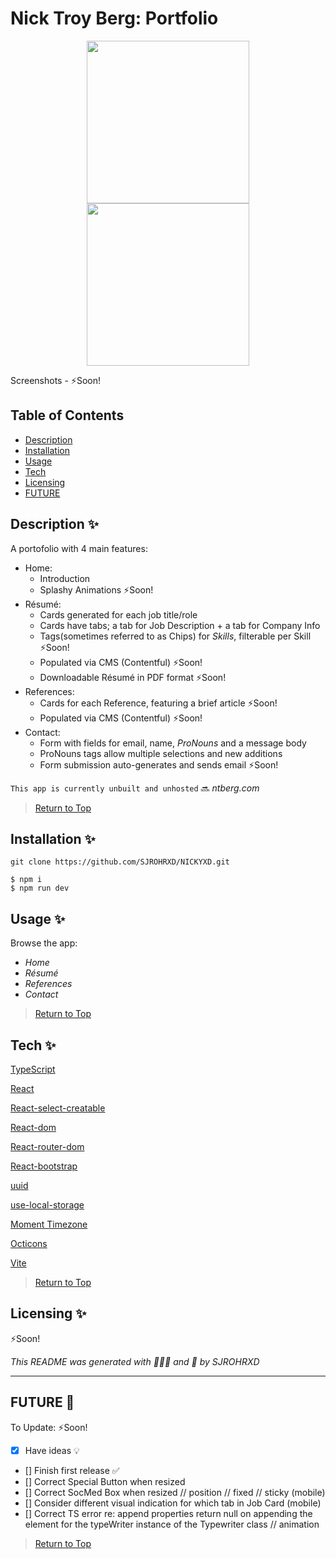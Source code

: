 # Nick Troy Berg: Portfolio

<p align="center">
<img src="" height="260" > <img src="" height="260" >
</p>
Screenshots - ⚡Soon!

## Table of Contents

- [Description](#Description-)
- [Installation](#Installation-)
- [Usage](#Usage-)
- [Tech](#Tech-)
- [Licensing](#Licensing-)
- [FUTURE](#FUTURE-)

## Description ✨

A portofolio with 4 main features:

- Home:
  - Introduction
  - Splashy Animations ⚡Soon!
- Résumé:
  - Cards generated for each job title/role
  - Cards have tabs; a tab for Job Description + a tab for Company Info
  - Tags(sometimes referred to as Chips) for _Skills_, filterable per Skill ⚡Soon!
  - Populated via CMS (Contentful) ⚡Soon!
  - Downloadable Résumé in PDF format ⚡Soon!
- References:
  - Cards for each Reference, featuring a brief article ⚡Soon!
  - Populated via CMS (Contentful) ⚡Soon!
- Contact:
  - Form with fields for email, name, _ProNouns_ and a message body
  - ProNouns tags allow multiple selections and new additions
  - Form submission auto-generates and sends email ⚡Soon!

`This app is currently unbuilt and unhosted` 🔜 _ntberg.com_

> [Return to Top](#Table-of-Contents)

## Installation ✨

    git clone https://github.com/SJROHRXD/NICKYXD.git

    $ npm i
    $ npm run dev

## Usage ✨

Browse the app:

- _Home_
- _Résumé_
- _References_
- _Contact_

> [Return to Top](#Table-of-Contents)

## Tech ✨

[TypeScript](https://www.typescriptlang.org/docs/)

[React](https://reactjs.org/docs/getting-started.html)

[React-select-creatable](https://react-select.com/creatable)

[React-dom](https://reactjs.org/docs/react-dom.html)

[React-router-dom](https://v5.reactrouter.com/web/guides/quick-start)

[React-bootstrap](https://react-bootstrap.github.io/getting-started/introduction)

[uuid](https://github.com/thenativeweb/uuidv4)

[use-local-storage](https://github.com/nas5w/use-local-storage)

[Moment Timezone](https://www.npmjs.com/package/moment-timezone)

[Octicons](https://primer.style/octicons/)

[Vite](https://vitejs.dev/guide/)

> [Return to Top](#Table-of-Contents)

## Licensing ✨

<!-- Refer to ✨ []() ✨ ! -->

⚡Soon!

_This README was generated with 🌼🌿🌷 and 🤍 by SJROHRXD_

---

## FUTURE 🚀

To Update: ⚡Soon!

- [x] Have ideas 💡
- [] Finish first release ✅
- [] Correct Special Button when resized
- [] Correct SocMed Box when resized // position // fixed // sticky (mobile)
- [] Consider different visual indication for which tab in Job Card (mobile)
- [] Correct TS error re: append properties return null on appending the element for the typeWriter instance of the Typewriter class // animation

> [Return to Top](#Table-of-Contents)
